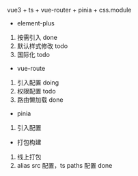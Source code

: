 vue3 + ts + vue-router + pinia + css.module 

- element-plus 

1. 按需引入 done
2. 默认样式修改 todo
3. 国际化 todo

- vue-route

1. 引入配置 doing
2. 权限配置 todo
3. 路由懒加载 done

- pinia 

1. 引入配置

- 打包构建

1. 线上打包
2. alias src 配置，ts paths 配置 done